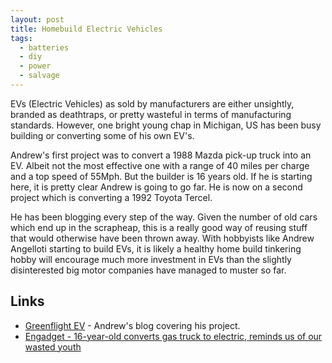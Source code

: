 ```yaml
---
layout: post
title: Homebuild Electric Vehicles
tags:
  - batteries
  - diy
  - power
  - salvage
---
```


EVs (Electric Vehicles) as sold by manufacturers are either unsightly, branded as deathtraps, or pretty wasteful in terms of manufacturing standards. However, one bright young chap in Michigan, US has been busy building or converting some of his own EV's.

Andrew's first project was to convert a 1988 Mazda pick-up truck into an EV. Albeit not the most effective one with a range of 40 miles per charge and a top speed of 55Mph. But the builder is 16 years old. If he is starting here, it is pretty clear Andrew is going to go far. He is now on a second project which is converting a 1992 Toyota Tercel.

He has been blogging every step of the way. Given the number of old cars which end up in the scrapheap, this is a really good way of reusing stuff that would otherwise have been thrown away. With hobbyists like Andrew Angelloti starting to build EVs, it is likely a healthy home build tinkering hobby will encourage much more investment in EVs than the slightly disinterested big motor companies have managed to muster so far.

## Links

- [Greenflight EV](http://greenflightev.blogspot.com/) - Andrew's blog covering his project.
- [Engadget - 16-year-old converts gas truck to electric, reminds us of our wasted youth](http://www.engadget.com/2008/01/27/16-year-old-converts-gas-truck-to-electric-reminds-us-of-our-wa/)
